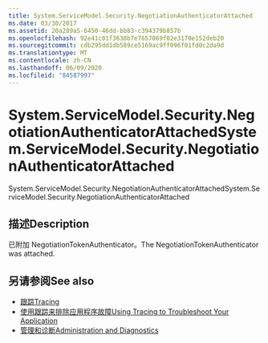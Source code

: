 ```yaml
---
title: System.ServiceModel.Security.NegotiationAuthenticatorAttached
ms.date: 03/30/2017
ms.assetid: 20a289a5-6450-46dd-bb83-c394379b857b
ms.openlocfilehash: 92e41c01f3638b7e7657069f02e3170e152deb20
ms.sourcegitcommit: cdb295dd1db589ce5169ac9ff096f01fd0c2da9d
ms.translationtype: MT
ms.contentlocale: zh-CN
ms.lasthandoff: 06/09/2020
ms.locfileid: "84587997"
---
```

# <a name="systemservicemodelsecuritynegotiationauthenticatorattached"></a><span data-ttu-id="e382e-102">System.ServiceModel.Security.NegotiationAuthenticatorAttached</span><span class="sxs-lookup"><span data-stu-id="e382e-102">System.ServiceModel.Security.NegotiationAuthenticatorAttached</span></span>
<span data-ttu-id="e382e-103">System.ServiceModel.Security.NegotiationAuthenticatorAttached</span><span class="sxs-lookup"><span data-stu-id="e382e-103">System.ServiceModel.Security.NegotiationAuthenticatorAttached</span></span>  
  
## <a name="description"></a><span data-ttu-id="e382e-104">描述</span><span class="sxs-lookup"><span data-stu-id="e382e-104">Description</span></span>  
 <span data-ttu-id="e382e-105">已附加 NegotiationTokenAuthenticator。</span><span class="sxs-lookup"><span data-stu-id="e382e-105">The NegotiationTokenAuthenticator was attached.</span></span>  
  
## <a name="see-also"></a><span data-ttu-id="e382e-106">另请参阅</span><span class="sxs-lookup"><span data-stu-id="e382e-106">See also</span></span>

- [<span data-ttu-id="e382e-107">跟踪</span><span class="sxs-lookup"><span data-stu-id="e382e-107">Tracing</span></span>](index.md)
- [<span data-ttu-id="e382e-108">使用跟踪来排除应用程序故障</span><span class="sxs-lookup"><span data-stu-id="e382e-108">Using Tracing to Troubleshoot Your Application</span></span>](using-tracing-to-troubleshoot-your-application.md)
- [<span data-ttu-id="e382e-109">管理和诊断</span><span class="sxs-lookup"><span data-stu-id="e382e-109">Administration and Diagnostics</span></span>](../index.md)
